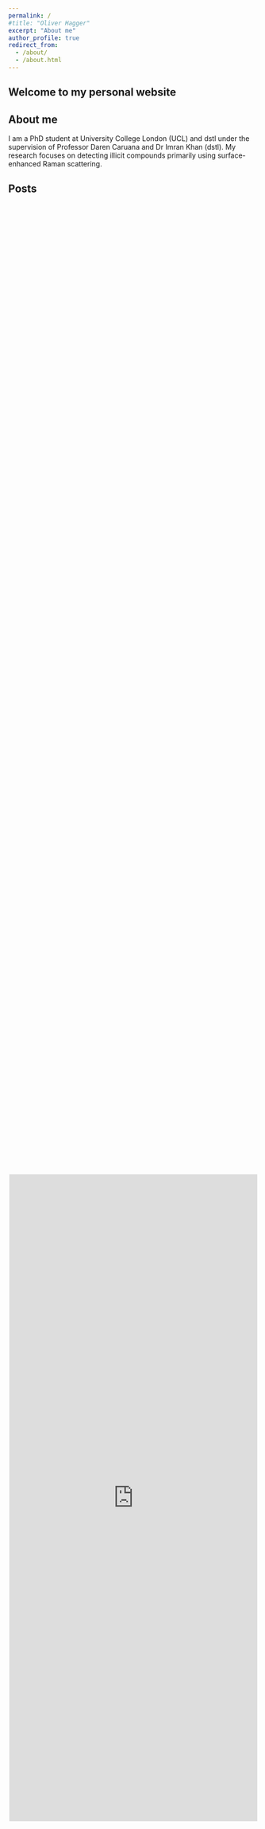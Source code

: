 ```yaml
---
permalink: /
#title: "Oliver Hagger"
excerpt: "About me"
author_profile: true
redirect_from: 
  - /about/
  - /about.html
---
```


<!-- Google tag (gtag.js) -->
<script async src="https://www.googletagmanager.com/gtag/js?id=G-WR1GZF8FM6"></script>
<script>
  window.dataLayer = window.dataLayer || [];
  function gtag(){dataLayer.push(arguments);}
  gtag('js', new Date());

  gtag('config', 'G-WR1GZF8FM6');
</script>



Welcome to my personal website
------

About me
------
I am a PhD student at University College London (UCL) and dstl under the supervision of Professor Daren Caruana and Dr Imran Khan (dstl). My research focuses on detecting illicit compounds primarily using surface-enhanced Raman scattering. 

Posts
------

<div style="display: flex; justify-content: center; align-items: center; height: 130vh;">
  <iframe style="margin: 0 auto; display: block;" src="https://www.linkedin.com/embed/feed/update/urn:li:activity:7214568629982347264" height="1300" width="500" frameborder="0" allowfullscreen="" title="Embedded post"></iframe>
</div>

<div style="display: flex; justify-content: center; align-items: center; height: 88vh;">
  <iframe style="margin: 0 auto; display: block;" src="https://www.linkedin.com/embed/feed/update/urn:li:activity:7206592314490662912" height="750" width="500" frameborder="0" allowfullscreen="" title="Embedded post"></iframe>
</div>

<div style="display: flex; justify-content: center; align-items: center; height: 85vh;">
  <iframe style="margin: 0 auto; display: block;" src="https://www.linkedin.com/embed/feed/update/urn:li:activity:7178687917219840001" height="700" width="500" frameborder="0" allowfullscreen="" title="Embedded post"></iframe>
</div>


<div style="display: flex; justify-content: center; align-items: center; height: 85vh;">
  <iframe style="margin: 0 auto; display: block;" src="https://www.linkedin.com/embed/feed/update/urn:li:share:7084460895115833346" height="700" width="500" frameborder="0" allowfullscreen="" title="Embedded post"></iframe>
</div>


<div style="display: flex; justify-content: center; align-items: center; height: 95vh;">
  <iframe style="margin: 0 auto; display: block;" src="https://www.linkedin.com/embed/feed/update/urn:li:share:7069588614602510336" height="800" width="500" frameborder="0" allowfullscreen="" title="Embedded post"></iframe>
</div>

<div style="display: flex; justify-content: center; align-items: center; height: 95vh;">
  <iframe style="margin: 0 auto; display: block;" src="https://www.linkedin.com/embed/feed/update/urn:li:share:7059209412615229440" height="800" width="500" frameborder="0" allowfullscreen="" title="Embedded post"></iframe>
</div>

<div style="display: flex; justify-content: center; align-items: center; height: 100vh;">
  <iframe style="margin: 0 auto; display: block;" src="https://www.linkedin.com/embed/feed/update/urn:li:activity:7011689248927932416" height="850" width="500" frameborder="0" allowfullscreen="" title="Embedded post"></iframe>
</div>







<div style="display: flex; justify-content: center; align-items: center;">
  <blockquote class="twitter-tweet"><p lang="en" dir="ltr">Hello everyone. I am a first year PhD student at UCL, researching SERS sensing using plasma jets, looking to network and connect with fellow chemists around the world! <a href="https://twitter.com/hashtag/chemtwitter?src=hash&amp;ref_src=twsrc%5Etfw">#chemtwitter</a> <a href="https://twitter.com/hashtag/academicchatter?src=hash&amp;ref_src=twsrc%5Etfw">#academicchatter</a> <a href="https://twitter.com/hashtag/RealTimeChem?src=hash&amp;ref_src=twsrc%5Etfw">#RealTimeChem</a></p>&mdash; Ollie Hagger (@olliechem) <a href="https://twitter.com/olliechem/status/1447940362962718723?ref_src=twsrc%5Etfw">October 12, 2021</a></blockquote>
</div>
<script async src="https://platform.twitter.com/widgets.js" charset="utf-8"></script>
